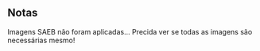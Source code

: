 Notas
-----


Imagens SAEB não foram aplicadas... Precida ver se todas as imagens são necessárias mesmo! 
